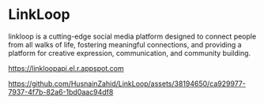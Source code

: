 # LinkLoop

linkloop is a cutting-edge social media platform designed to connect people from all walks of life, fostering meaningful connections, and providing a platform for creative expression, communication, and community building.

https://linkloopapi.el.r.appspot.com

https://github.com/HusnainZahid/LinkLoop/assets/38194650/ca929977-7937-4f7b-82a6-1bd0aac94df8
